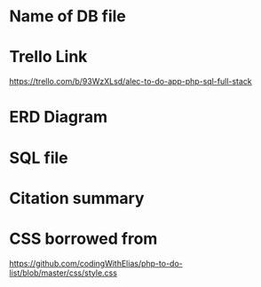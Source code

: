 # Name of DB file

# Trello Link

https://trello.com/b/93WzXLsd/alec-to-do-app-php-sql-full-stack

# ERD Diagram

# SQL file

# Citation summary

# CSS borrowed from

https://github.com/codingWithElias/php-to-do-list/blob/master/css/style.css

